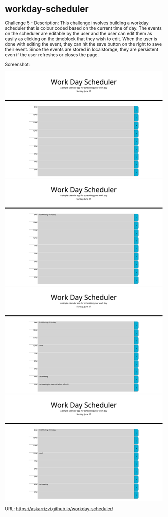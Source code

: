 # workday-scheduler
Challenge 5 - Description: 
This challenge involves building a workday scheduler that is colour coded based on the current time of day. The events on the scheduler are 
editable by the user and the user can edit them as easily as clicking on the timeblock that they wish to edit. When the user is done with editing 
the event, they can hit the save button on the right to save their event. Since the events are stored in localstorage, they are persistent even 
if the user refreshes or closes the page.

Screenshot: 

![picture](screenshot/emptyschedule.png)
![picture](screenshot/savefirstmeeting.png)
![picture](screenshot/editmeetingnosave.png)
![picture](screenshot/refreshafternosave.png)

URL: https://askarrizvi.github.io/workday-scheduler/
